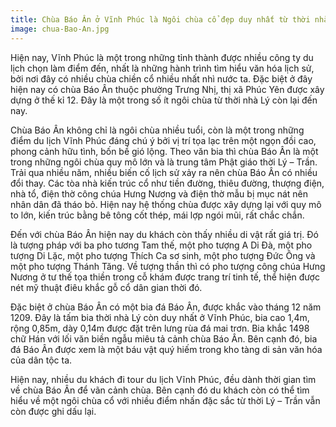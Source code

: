 ```yaml
---
title: Chùa Báo Ân ở Vĩnh Phúc là Ngôi chùa cổ đẹp duy nhất từ thời nhà Lý
image: chua-Bao-An.jpg
---
```


Hiện nay, Vĩnh Phúc là một trong những tỉnh thành được nhiều công ty du lịch chọn làm điểm đến, nhất là những hành trình tìm hiểu văn hóa lịch sử, bởi nơi đây có nhiều chùa chiền cổ nhiều nhất nhì nước ta. Đặc biệt ở đây hiện nay có chùa Báo Ân thuộc phường Trưng Nhị, thị xã Phúc Yên được xây dựng ở thế kỉ 12. Đây là một trong số ít ngôi chùa từ thời nhà Lý còn lại đến nay.

 
Chùa Báo Ân không chỉ là ngôi chùa nhiều tuổi, còn là một trong những điểm du lịch Vĩnh Phúc đáng chú ý bởi vị trí tọa lạc trên một ngọn đồi cao, phong cảnh hữu tình, bốn bề gió lộng. Theo văn bia thì chùa Báo Ân là một trong những ngôi chùa quy mô lớn và là trung tâm Phật giáo thời Lý – Trần. Trải qua nhiều năm, nhiều biến cố lịch sử xảy ra nên chùa Báo Ân có nhiều đổi thay. Các tòa nhà kiến trúc cổ như tiền đường, thiêu đường, thượng điện, nhà tổ, điện thờ công chúa Hưng Nương và điện thờ mẫu bị mục nát nên nhân dân đã tháo bỏ. Hiện nay hệ thống chùa được xây dựng lại với quy mô to lớn, kiến trúc bằng bê tông cốt thép, mái lợp ngói mũi, rất chắc chắn.

Đến với chùa Báo Ân hiện nay du khách còn thấy nhiều di vật rất giá trị. Đó là tượng pháp với ba pho tương Tam thế, một pho tượng A Di Đà, một pho tượng Di Lặc, một pho tượng Thích Ca sơ sinh, một pho tượng Đức Ông và một pho tượng Thánh Tăng. Về tượng thần thì có pho tượng công chúa Hưng Nương ở tư thế tọa thiền trong cỗ khám được trang trí tinh tế, thể hiện được nét mỹ thuật điêu khắc gỗ cổ dân gian thời đó.
 
Đặc biệt ở chùa Báo Ân có một bia đá Báo Ân, được khắc vào tháng 12 năm 1209. Đây là tấm bia thời nhà Lý còn duy nhất ở Vĩnh Phúc, bia cao 1,4m, rộng 0,85m, dày 0,14m được đặt trên lưng rùa đá mai trơn. Bia khắc 1498 chữ Hán với lối văn biền ngẫu miêu tả cảnh chùa Báo Ân. Bên cạnh đó, bia đá Báo Ân được xem là một báu vật quý hiếm trong kho tàng di sản văn hóa của dân tộc ta.

Hiện nay, nhiều du khách đi tour du lịch Vĩnh Phúc, đều dành thời gian tìm về chùa Báo Ân để vãn cảnh chùa. Bên cạnh đó du khách còn có thể tìm hiểu về một ngôi chùa cổ với nhiều điểm nhấn đặc sắc từ thời Lý – Trần vẫn còn được ghi dấu lại.